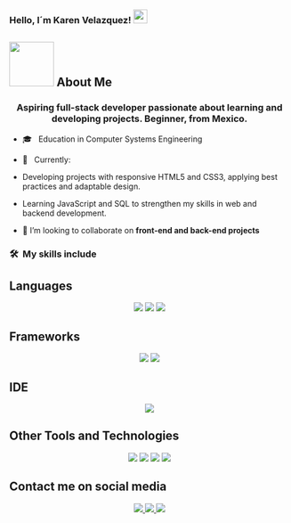 


### Hello, I´m Karen Velazquez! <img src="https://media.giphy.com/media/hvRJCLFzcasrR4ia7z/giphy.gif" width="25px">

## <picture><img src = "https://media.tenor.com/P5EJALTMklMAAAAi/cinnamoroll.gif" width = 80px></picture> About Me

<h3 align="center">Aspiring full-stack developer passionate about learning and developing projects. Beginner, from Mexico.</h3>

- 🎓 &nbsp; Education in Computer Systems Engineering
- 🚀 &nbsp; Currently:
- Developing projects with responsive HTML5 and CSS3, applying best practices and adaptable design.
- Learning JavaScript and SQL to strengthen my skills in web and backend development.

- 👯 I’m looking to collaborate on **front-end and back-end projects**


### 🛠 &nbsp;My skills include


## Languages
<p align="center">
  <img src="https://img.shields.io/badge/html5-%23E34F26.svg?style=for-the-badge&logo=html5&logoColor=white">
  <img src="https://img.shields.io/badge/css3-%231572B6.svg?style=for-the-badge&logo=css3&logoColor=white">
  <img src="https://img.shields.io/badge/javascript-%23323330.svg?style=for-the-badge&logo=javascript&logoColor=%23F7DF1E">
</p>

## Frameworks
<p align="center">
  <img src="https://img.shields.io/badge/bootstrap-%238511FA.svg?style=for-the-badge&logo=bootstrap&logoColor=white">
  <img src="https://img.shields.io/badge/angular.js-%23E23237.svg?style=for-the-badge&logo=angularjs&logoColor=white">
</p>

## IDE
<p align="center">
  <img src="https://img.shields.io/badge/Visual%20Studio-5C2D91.svg?style=for-the-badge&logo=visual-studio&logoColor=white">
</p>

## Other Tools and Technologies
<p align="center">
  <img src="https://img.shields.io/badge/git-%23F05033.svg?style=for-the-badge&logo=git&logoColor=white">
  <img src="https://img.shields.io/badge/github-%23121011.svg?style=for-the-badge&logo=github&logoColor=white"> 
  <img src="https://img.shields.io/badge/apache%20tomcat-%23F8DC75.svg?style=for-the-badge&logo=apache-tomcat&logoColor=black"> 
  <img src="https://img.shields.io/badge/mysql-4479A1.svg?style=for-the-badge&logo=mysql&logoColor=white"> 
</p>

## Contact me on social media
<p align="center">
  <a href="https://www.linkedin.com/in/karen-vel%C3%A1zquez-cardona-b85920362/">
    <img src="https://img.shields.io/badge/linkedin-%230077B5.svg?style=for-the-badge&logo=linkedin&logoColor=white"> 
  </a>
  <a href="mailto:velazquezkaren530@gmail.com">
    <img src="https://img.shields.io/badge/Gmail-D14836?style=for-the-badge&logo=gmail&logoColor=white"> 
  </a>
  <a href="https://www.instagram.com/ren_reon98/">
    <img src="https://img.shields.io/badge/Instagram-%23E4405F.svg?style=for-the-badge&logo=Instagram&logoColor=white"> 
  </a>
</p>








